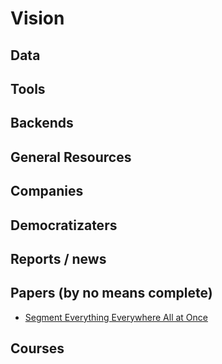 # Vision

## Data

## Tools

## Backends

## General Resources

## Companies

## Democratizaters

## Reports / news

## Papers (by no means complete)
* [Segment Everything Everywhere All at Once](https://arxiv.org/abs/2304.06718)

## Courses

